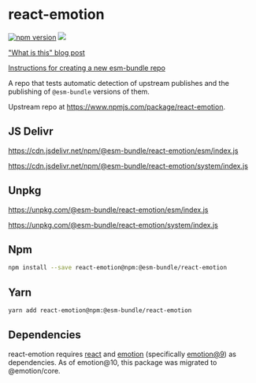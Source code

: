 # react-emotion

[![npm version](https://img.shields.io/npm/v/@esm-bundle/react-emotion.svg?style=flat)](https://www.npmjs.com/package/@esm-bundle/react-emotion) [![](https://data.jsdelivr.com/v1/package/npm/@esm-bundle/react-emotion/badge)](https://www.jsdelivr.com/package/npm/@esm-bundle/react-emotion)

["What is this" blog post](https://medium.com/@joeldenning/an-esm-bundle-for-any-npm-package-5f850db0e04d)

[Instructions for creating a new esm-bundle repo](https://github.com/esm-bundle/new-repo-instructions)

A repo that tests automatic detection of upstream publishes and the publishing of `@esm-bundle` versions of them.

Upstream repo at https://www.npmjs.com/package/react-emotion.

## JS Delivr

https://cdn.jsdelivr.net/npm/@esm-bundle/react-emotion/esm/index.js

https://cdn.jsdelivr.net/npm/@esm-bundle/react-emotion/system/index.js

## Unpkg

https://unpkg.com/@esm-bundle/react-emotion/esm/index.js

https://unpkg.com/@esm-bundle/react-emotion/system/index.js

## Npm

```sh
npm install --save react-emotion@npm:@esm-bundle/react-emotion
```

## Yarn

```sh
yarn add react-emotion@npm:@esm-bundle/react-emotion
```

## Dependencies

react-emotion requires [react](https://github.com/esm-bundle/react) and [emotion](https://github.com/esm-bundle/emotion) (specifically [emotion@9](https://cdn.jsdelivr.net/npm/@esm-bundle/emotion@9.2.12/esm/emotion.min.js)) as dependencies. As of emotion@10, this package was migrated to @emotion/core.
